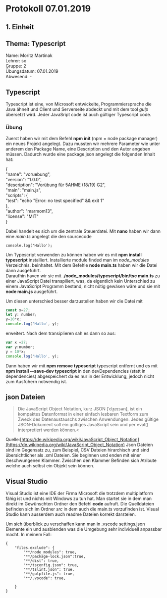 # Protokoll 07.01.2019  

## 1. Einheit  

## Thema: Typescript

Name: Moritz Martinak  
Lehrer: sx  
Gruppe: 2  
Übungsdatum: 07.01.2019  
Abwesend: -  

## Typescript  
Typescript ist eine, von Microsoft entwickelte, Programmiersprache die Java ähnelt und Client und Serverseite abdeckt und mit dem tool *gulp* übersetzt wird. Jeder JavaSript code ist auch gültiger Typescript code.
### Übung 
Zuerst haben wir mit dem Befehl **npm init** (npm = node package manager) ein neues Projekt angelegt. Dazu mussten wir mehrere Parameter wie unter anderem den Package Name, eine Description und den Autor angeben müssen. Dadurch wurde eine package.json angelegt die folgenden Inhalt hat:  

{  
  "name": "voruebung",  
  "version": "1.0.0",  
  "description": "Vorübung für 5AHME (18/19) G2",  
  "main": "main.js",  
  "scripts": {  
    "test": "echo \"Error: no test specified\" && exit 1"  
  },  
  "author": "marmom13",  
  "license": "MIT"  
}  

Dabei handelt es sich um die zentrale Steuerdatei.  Mit **nano** haben wir dann eine *main.ts* angelegt die den sourcecode
```  
console.log('Hallo');
```  
Um Typescript verwenden zu können haben wir es mit **npm install typescript** installiert. Installierte module finded man im 
*node_modules* Verzeichnis.
beinhaltet. Mit dem Befehle **node main.ts** haben wir die Datei dann ausgeführt.  
Daraufhin haven wir sie mit **./node_modules/typescript/bin/tsc main.ts** zu einer JavaScript Datei transpiliert, was, da eigentlich kein Unterschied zu einem JavaScript Programm bestand, nicht nötig gewäsen wäre und sie mit **node main.js** ausgeführt.  

Um diesen unterschied besser darzustellen haben wir die Datei mit

```javascript  
const x=27; 
let y: number; 
y=10*x;
console.log('Hallo', y);
```  
erweitert. Nach dem transiplieren sah es dann so aus:  
```javascript  
var x =27;  
var y:number;  
y = 10*x;  
console.log('Hallo', y);  
```  
Dann haben wir mit **npm remove typescript** typescript entfernt und es mit **npm install --save-dev typescript** in den devDependencies (statt in dependencies) abgespeichert da es nur in der Entwicklung, jedoch nicht zum Ausfühern notwendig ist.

## json Dateien   
>Die JavaScript Object Notation, kurz JSON [ˈdʒeɪsən], ist ein kompaktes Datenformat in einer einfach lesbaren Textform zum   Zweck des Datenaustauschs zwischen Anwendungen. Jedes gültige JSON-Dokument soll ein gültiges JavaScript sein und per eval() interpretiert werden können.<  

Quelle:[https://de.wikipedia.org/wiki/JavaScript_Object_Notation](https://de.wikipedia.org/wiki/JavaScript_Object_Notation)
Json Dateien sind im Gegensatz zu, zum Beispiel, CSV Dateien hirarchisch und sind übersichtlicher als .xml Dateien. Sie beginnen und enden mit einer Geschwungenen Klammer. Zwischen den Klammer Befinden sich Atribute welche auch selbst ein Objekt sein können.  

## Visual Studio  

Visual Studio ist eine IDE der Firma Microsoft die trotzdem multiplatform fähig ist und nichts mit Windows zu tun hat. Man startet sie in dem man direkt im Gewünschten Ordner den Befehl **code** aufruft. Die Quelldateien befinden sich im Ordner *src* in dem auch die main.ts vorzufinden ist. Visual Studio kann ausserdem auch readme Dateien korrekt darstelen. 

Um sich überblick zu verschaffen kann man in .vscode settings.json Elemente ein und ausblenden was die Umgebung sehr individuell anpassbar macht. In meinem Fall:  
```  
{  
	"files.exclude": {  
		"**/node_modules": true,  
		"**/package-lock.json":true,  
		"**/dist": true,  
		"**/tsconfig.json": true,  
		"**/tslint.json": true,  
		"**/gulpfile.js": true,  
		"**/.vscode": true,  
		  
	}  
}  
```  

